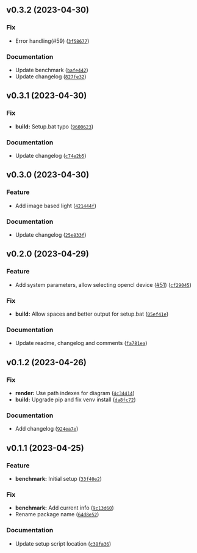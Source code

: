 <!--next-version-placeholder-->

## v0.3.2 (2023-04-30)
### Fix
* Error handling(#59) ([`3f58677`](https://github.com/beatreichenbach/realflare/commit/3f586777016549e38859b73e006ea4fe872ad3ae))

### Documentation
* Update benchmark ([`bafe442`](https://github.com/beatreichenbach/realflare/commit/bafe442ce0736fb358dbac5cd0be0381dfde9bac))
* Update changelog ([`827fe32`](https://github.com/beatreichenbach/realflare/commit/827fe32713ad6ae3a70a0a7fc71fecd83c2b3bcc))

## v0.3.1 (2023-04-30)
### Fix
* **build:** Setup.bat typo ([`9600623`](https://github.com/beatreichenbach/realflare/commit/9600623ec9a1b99f883e1afee426f8275532cb88))

### Documentation
* Update changelog ([`c74e2b5`](https://github.com/beatreichenbach/realflare/commit/c74e2b5c5b899baf086d6bd48648c948fdb7a42c))

## v0.3.0 (2023-04-30)
### Feature
* Add image based light ([`421444f`](https://github.com/beatreichenbach/realflare/commit/421444fb7721f7ba32a1d6d099f938f49049080b))

### Documentation
* Update changelog ([`25e833f`](https://github.com/beatreichenbach/realflare/commit/25e833fff44adb8fa60b69ce8ddfa3117243fe6c))

## v0.2.0 (2023-04-29)
### Feature
* Add system parameters, allow selecting opencl device ([#51](https://github.com/beatreichenbach/realflare/issues/51)) ([`cf29045`](https://github.com/beatreichenbach/realflare/commit/cf29045f9068556e1d05efc733d6b0d84c050eea))

### Fix
* **build:** Allow spaces and better output for setup.bat ([`05ef41e`](https://github.com/beatreichenbach/realflare/commit/05ef41e8a0f23d61abe8cfbae2267ef4740c787b))

### Documentation
* Update readme, changelog and comments ([`fa781ea`](https://github.com/beatreichenbach/realflare/commit/fa781ea0299dbbdc6c4a14348af8cc852ec2a51a))

## v0.1.2 (2023-04-26)
### Fix
* **render:** Use path indexes for diagram ([`4c34414`](https://github.com/beatreichenbach/realflare/commit/4c344147f660be01f11eef99fb98d52709f0276f))
* **build:** Upgrade pip and fix venv install ([`da8fc72`](https://github.com/beatreichenbach/realflare/commit/da8fc7258b31ed937cded88ae0687b530aec4578))

### Documentation
* Add changelog ([`924ea7e`](https://github.com/beatreichenbach/realflare/commit/924ea7e7c0740706249382f1435b720f6c56a978))

## v0.1.1 (2023-04-25)
### Feature
* **benchmark:** Initial setup ([`33f40e2`](https://github.com/beatreichenbach/realflare/commit/33f40e29fa03e7460a860bde7cde86287b657378))

### Fix
* **benchmark:** Add current info ([`9c13d60`](https://github.com/beatreichenbach/realflare/commit/9c13d60a3b3dde785c44f9dfb1a40d63f8528d83))
* Rename package name ([`64d8e52`](https://github.com/beatreichenbach/realflare/commit/64d8e52dfb671f6e7b5286c323822d7309b0cb41))

### Documentation
* Update setup script location ([`c38fa36`](https://github.com/beatreichenbach/realflare/commit/c38fa36343f883114043e3fabd2191b24b4193bf))
